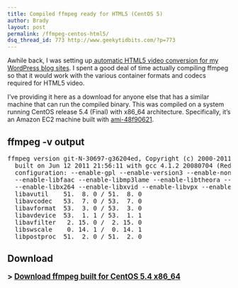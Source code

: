 ```yaml
---
title: Compiled ffmpeg ready for HTML5 (CentOS 5)
author: Brady
layout: post
permalink: /ffmpeg-centos-html5/
dsq_thread_id: 773 http://www.geekytidbits.com/?p=773
---
```

Awhile back, I was setting up[ automatic HTML5 video conversion for my WordPress blog sites][1]. I spent a good deal of time actually compiling ffmpeg so that it would work with the various container formats and codecs required for HTML5 video.

I&#8217;ve providing it here as a download for anyone else that has a similar machine that can run the compiled binary. This was compiled on a system running CentOS release 5.4 (Final) with x86_64 architecture. Specifically, it&#8217;s an Amazon EC2 machine built with <a href="http://thecloudmarket.com/image/ami-48f90621--centos-5-64-clean#/definition" target="_blank">ami-48f90621</a>.

## ffmpeg -v output

<pre>ffmpeg version git-N-30697-g36204ed, Copyright (c) 2000-2011 the FFmpeg developers
  built on Jun 12 2011 21:56:11 with gcc 4.1.2 20080704 (Red Hat 4.1.2-46)
  configuration: --enable-gpl --enable-version3 --enable-nonfree --enable-postproc
  --enable-libfaac --enable-libmp3lame --enable-libtheora --enable-libvorbis
  --enable-libx264 --enable-libxvid --enable-libvpx --enable-pthreads
  libavutil    51.  8. 0 / 51.  8. 0
  libavcodec   53.  7. 0 / 53.  7. 0
  libavformat  53.  3. 0 / 53.  3. 0
  libavdevice  53.  1. 1 / 53.  1. 1
  libavfilter   2. 15. 0 /  2. 15. 0
  libswscale    0. 14. 1 /  0. 14. 1
  libpostproc  51.  2. 0 / 51.  2. 0</pre>

## Download

<strong style="font-size: larger;">> <a href="/media/ffmpeg_git-N-30697-g36204ed.tar.gz">Download ffmpeg built for CentOS 5.4 x86_64</a></strong>

 [1]: /painless-html5-video-in-wordpress/
